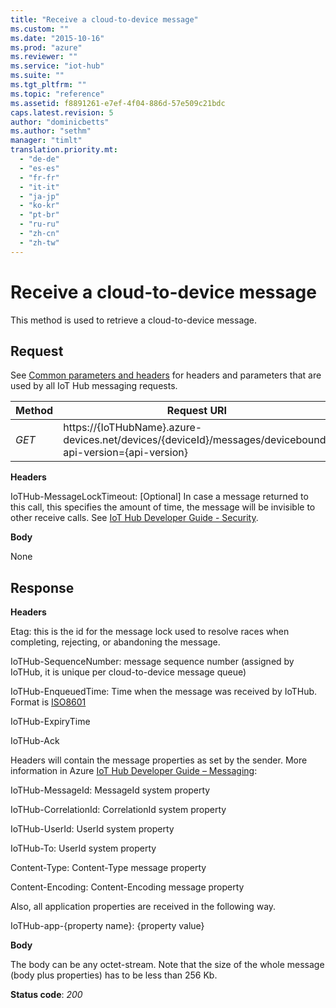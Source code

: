 ```yaml
---
title: "Receive a cloud-to-device message"
ms.custom: ""
ms.date: "2015-10-16"
ms.prod: "azure"
ms.reviewer: ""
ms.service: "iot-hub"
ms.suite: ""
ms.tgt_pltfrm: ""
ms.topic: "reference"
ms.assetid: f8891261-e7ef-4f04-886d-57e509c21bdc
caps.latest.revision: 5
author: "dominicbetts"
ms.author: "sethm"
manager: "timlt"
translation.priority.mt: 
  - "de-de"
  - "es-es"
  - "fr-fr"
  - "it-it"
  - "ja-jp"
  - "ko-kr"
  - "pt-br"
  - "ru-ru"
  - "zh-cn"
  - "zh-tw"
---
```

# Receive a cloud-to-device message
This method is used to retrieve a cloud-to-device message.  
  
## Request  
 See [Common parameters and headers](../IoTREST/device-messaging-rest-apis.md#bk_common) for headers and parameters that are used by all IoT Hub messaging requests.  
  
|Method|Request URI|  
|------------|-----------------|  
|*GET*|https://{IoTHubName}.azure-devices.net/devices/{deviceId}/messages/devicebound?api-version={api-version}|  
  
 **Headers**  
  
 IoTHub-MessageLockTimeout: [Optional] In case a message returned to this call, this specifies the amount of time, the message will be invisible to other receive calls. See [IoT Hub Developer Guide - Security](https://azure.microsoft.com/documentation/articles/iot-hub-devguide#security).  
  
 **Body**  
  
 None  
  
## Response  
 **Headers**  
  
 Etag: this is the id for the message lock used to resolve races when completing, rejecting, or abandoning the message.  
  
 IoTHub-SequenceNumber: message sequence number (assigned by IoTHub, it is unique per cloud-to-device message queue)  
  
 IoTHub-EnqueuedTime: Time when the message was received by IoTHub. Format is [ISO8601](http://en.wikipedia.org/wiki/ISO_8601)  
  
 IoTHub-ExpiryTime  
  
 IoTHub-Ack  
  
 Headers will contain the message properties as set by the sender. More information in Azure [IoT Hub Developer Guide – Messaging](https://azure.microsoft.com/documentation/articles/iot-hub-devguide#messaging):  
  
 IoTHub-MessageId: MessageId system property  
  
 IoTHub-CorrelationId: CorrelationId system property  
  
 IoTHub-UserId:  UserId system property  
  
 IoTHub-To:  UserId system property  
  
 Content-Type: Content-Type message property  
  
 Content-Encoding: Content-Encoding message property  
  
 Also, all application properties are received in the following way.  
  
 IoTHub-app-{property name}: {property value}  
  
 **Body**  
  
 The body can be any octet-stream. Note that the size of the whole message (body plus properties) has to be less than 256 Kb.  
  
 **Status code**: *200*